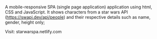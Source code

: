 A mobile-responsive SPA (single page application) application using html, CSS and JavaScript. It shows characters from a star wars API (https://swapi.dev/api/people) and their respective details such as name, gender, height only;  

Visit: starwarspa.netlify.com 

